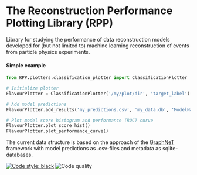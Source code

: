 # The Reconstruction Performance Plotting Library (RPP)

Library for studying the performance of data reconstruction models developed for (but not limited to) machine learning reconstruction of events from particle physics experiments.

#### Simple example

```python
from RPP.plotters.classification_plotter import ClassificationPlotter

# Initialize plotter
FlavourPlotter = ClassificationPlotter('/my/plot/dir', 'target_label')

# Add model predictions
FlavourPlotter.add_results('my_predictions.csv', 'my_data.db', 'ModelName')

# Plot model score histogram and performance (ROC) curve
FlavourPlotter.plot_score_hist()
FlavourPlotter.plot_performance_curve()
```

The current data structure is based on the approach of the [GraphNeT](https://github.com/graphnet-team) framework with model predictions as .csv-files and metadata as sqlite-databases.

[![Code style: black](https://img.shields.io/badge/code%20style-black-000000.svg)](https://github.com/psf/black)
![Code quality](https://github.com/github/docs/actions/workflows/code_quality.yml/badge.svg)